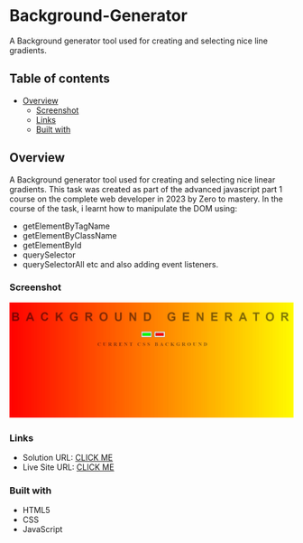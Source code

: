 # Background-Generator
A Background generator tool used for creating and selecting nice line gradients.

## Table of contents

- [Overview](#overview)
  - [Screenshot](#screenshot)
  - [Links](#links)
  - [Built with](#built-with)

## Overview
A Background generator tool used for creating and selecting nice linear gradients. This task was created as part of the advanced javascript part 1 course on the complete web developer in 2023 by Zero to mastery. In the course of the task, i learnt how to manipulate the DOM using:
- getElementByTagName
- getElementByClassName
- getElementById
- querySelector
- querySelectorAll etc and also adding event listeners.

### Screenshot

![](./screenshot.jpg)

### Links

- Solution URL: [CLICK ME](https://github.com/devChukz/Background-Generator)
- Live Site URL: [CLICK ME](https://background-generator-gilt.vercel.app/)

### Built with

- HTML5
- CSS
- JavaScript
